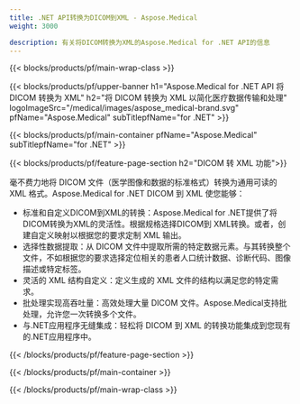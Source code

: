 ```yaml
---
title: .NET API转换为DICOM到XML - Aspose.Medical
weight: 3000

description: 有关将DICOM转换为XML的Aspose.Medical for .NET API的信息
---
```


{{< blocks/products/pf/main-wrap-class >}}

{{< blocks/products/pf/upper-banner h1="Aspose.Medical for .NET API 将 DICOM 转换为 XML" h2="将 DICOM 转换为 XML 以简化医疗数据传输和处理" logoImageSrc="/medical/images/aspose_medical-brand.svg" pfName="Aspose.Medical" subTitlepfName="for .NET" >}}

{{< blocks/products/pf/main-container pfName="Aspose.Medical" subTitlepfName="for .NET" >}}

{{< blocks/products/pf/feature-page-section h2="DICOM 转 XML 功能">}}

<p>毫不费力地将 DICOM 文件（医学图像和数据的标准格式）转换为通用可读的 XML 格式。Aspose.Medical for .NET DICOM 到 XML 使您能够：</p>

<ul>
<li>标准和自定义DICOM到XML的转换：Aspose.Medical for .NET提供了将DICOM转换为XML的灵活性。根据规格选择DICOM到 XML转换。或者，创建自定义映射以根据您的要求定制 XML 输出。</li>
<li>选择性数据提取：从 DICOM 文件中提取所需的特定数据元素。与其转换整个文件，不如根据您的要求选择定位相关的患者人口统计数据、诊断代码、图像描述或特定标签。</li>
<li>灵活的 XML 结构自定义：定义生成的 XML 文件的结构以满足您的特定需求。</li>
<li>批处理实现高吞吐量：高效处理大量 DICOM 文件。Aspose.Medical支持批处理，允许您一次转换多个文件。</li>
<li>与.NET应用程序无缝集成：轻松将 DICOM 到 XML 的转换功能集成到您现有的.NET应用程序中。</li>
</ul>

{{< /blocks/products/pf/feature-page-section >}}

{{< /blocks/products/pf/main-container >}}

{{< /blocks/products/pf/main-wrap-class >}}